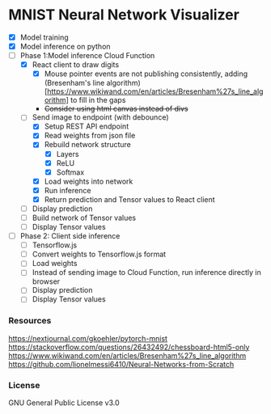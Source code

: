 # MNIST Neural Network Visualizer

-   [x] Model training
-   [x] Model inference on python
-   [ ] Phase 1:Model inference Cloud Function
    -   [x] React client to draw digits
        -   [x] Mouse pointer events are not publishing consistently, adding (Bresenham's line algorithm)[https://www.wikiwand.com/en/articles/Bresenham%27s_line_algorithm] to fill in the gaps
        -   <strike> Consider using html canvas instead of divs </strike>
    -   [ ] Send image to endpoint (with debounce)
        -   [x] Setup REST API endpoint
        -   [x] Read weights from json file
        -   [x] Rebuild network structure
            -   [x] Layers
            -   [x] ReLU
            -   [x] Softmax
        -   [x] Load weights into network
        -   [x] Run inference
        -   [x] Return prediction and Tensor values to React client
    -   [ ] Display prediction
    -   [ ] Build network of Tensor values
    -   [ ] Display Tensor values
-   [ ] Phase 2: Client side inference
    -   [ ] Tensorflow.js
    -   [ ] Convert weights to Tensorflow.js format
    -   [ ] Load weights
    -   [ ] Instead of sending image to Cloud Function, run inference directly in browser
    -   [ ] Display prediction
    -   [ ] Display Tensor values

### Resources

https://nextjournal.com/gkoehler/pytorch-mnist
https://stackoverflow.com/questions/26432492/chessboard-html5-only
https://www.wikiwand.com/en/articles/Bresenham%27s_line_algorithm
https://github.com/lionelmessi6410/Neural-Networks-from-Scratch

### License

GNU General Public License v3.0
